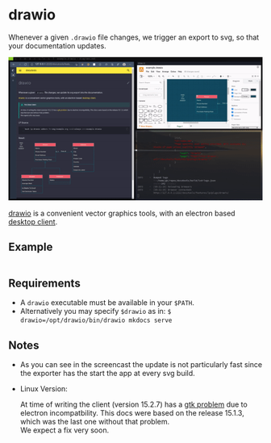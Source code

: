 # drawio

Whenever a given `.drawio` file changes, we trigger an export to svg, so that your documentation updates.

![](./img/drawio_update.mp4.gif)


[drawio](https://app.diagrams.net/) is a convenient vector graphics tools, with an electron based [desktop client](https://github.com/jgraph/drawio-desktop/releases).


## Example

```bash lp:drawio addsrc fn=img/example.svg eval=always src=example.drawio
```


## Requirements

- A `drawio` executable must be available in your `$PATH`.
- Alternatively you may specify `$drawio` as in: `$ drawio=/opt/drawio/bin/drawio mkdocs serve`

## Notes

- As you can see in the screencast the update is not particularly fast since the exporter has the
  start the app at every svg build.

- Linux Version:

    At time of writing the client (version 15.2.7) has a [gtk
    problem](https://github.com/jgraph/drawio-desktop/issues/706) due to electron incompatbility.
    This docs were based on the release 15.1.3, which was the last one without that problem.   
    We expect a fix very soon.



```bash lp:lightbox
```




